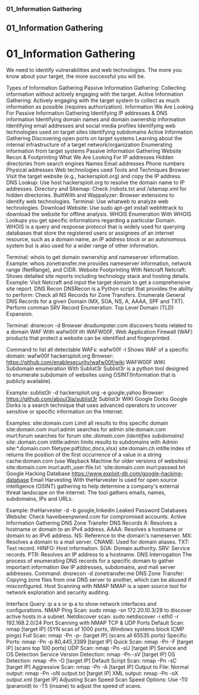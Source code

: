 ### 01_Information Gathering
## 01_Information Gathering
# 01_Information Gathering

We need to identify vulnerabilities and web technologies. The more you know about your target, the more successful you will be.

Types of Information Gathering
Passive Information Gathering: Collecting information without actively engaging with the target.
Active Information Gathering: Actively engaging with the target system to collect as much information as possible (requires authorization).
Information We Are Looking For
Passive Information Gathering
Identifying IP addresses & DNS information
Identifying domain names and domain ownership information
Identifying email addresses and social media profiles
Identifying web technologies used on target sites
Identifying subdomains
Active Information Gathering
Discovering open ports on target systems
Learning about the internal infrastructure of a target network/organization
Enumerating information from target systems
Passive Information Gathering
Website Recon & Footprinting
What We Are Looking For
IP addresses
Hidden directories from search engines
Names
Email addresses
Phone numbers
Physical addresses
Web technologies used
Tools and Techniques
Browser Visit the target website (e.g., hackersploit.org) and copy the IP address.
DNS Lookup: Use host hackersploit.org to resolve the domain name to IP addresses.
Directory and Sitemap: Check /robots.txt and /sitemap.xml for hidden directories.
BuiltWith and Wappalyzer: Browser extensions to identify web technologies.
Terminal: Use whatweb <domain> to analyze web technologies.
Download Website: Use sudo apt-get install webhttrack to download the website for offline analysis.
WHOIS Enumeration
With WHOIS Lookups you get specific informations regarding a particular Domain. WHOIS is a query and response protocol that is widely used for querying databases that store the registered users or assignees of an internet resource, such as a domain name, an IP address block or an autonomous system but is also used for a wider range of other information.

Terminal: whois <domain> to get domain ownership and nameserver information.
Example: whois zonetransfer.me provides nameserver information, network range (NetRange), and CIDR.
Website Footprinting With Netcraft
Netcraft: Shows detailed site reports including technology stack and hosting details.
Example: Visit Netcraft and input the target domain to get a comprehensive site report.
DNS Recon
DNSRecon is a Python script that provides the ability to perform: Check all NS Records for Zone Transfers. Enumerate General DNS Records for a given Domain (MX, SOA, NS, A, AAAA, SPF and TXT). Perform comman SRV Record Enumeration. Top Level Domain (TLD) Expansion.

Terminal: dnsrecon -d <domain>
Browser dnsdumpster.com discovers hosts related to a domain
WAF With wafw00f
ith WAFW00F, Web Application Firewall (WAF) products that protect a website can be identified and fingerprinted.

Command to list all detectable WAFs: wafw00f -l
Shows WAF of a specific domain: wafw00f hackersploit.org
Browser: https://github.com/enablesecurity/wafw00f/wiki WAFW00F WIKI
Subdomain enumeration With Sublist3r
Sublist3r is a python tool designed to enumerate subdomain of websites using OSINT(Information that is publicly available).

Example: sublist3r -d hackersploit.org -e google,yahoo
Browser: https://github.com/aboul3la/sublist3r Sublist3r WIKI
Google Dorks
Google Dorks is a search technique that uses advanced operators to uncover sensitive or specific information on the Internet.

Examples:
site:domain.com Limit all results to this specific domain
site:domain.com inurl:admin searches for admin
site:domain.com inurl:forum searches for forum
site:*.domain.com (identifies subdomains)
site:*.domain.com intitle:admin limits results to subdomains with Admin
site:*.domain.com filetype:pdf(doc,docs,xlsx)
site:domain.ch intitle:index of returns the position of the first occurrence of a value in a string
cache:domain.com (use Wayback Machine for older versions of websites)
site:domain.com inurl:auth_user:file.txt
`site:domain.com inurl:passwd.txt
Google Hacking Database https://www.exploit-db.com/google-hacking-database
Email Harvesting With theHarvester
Is used for open source intelligence (OSINT) gathering to help determine a company's external threat landscape on the internet. The tool gathers emails, names, subdomains, IPs and URLs.

Example: theHarvester -d <domain> -b google,linkedin
Leaked Password Databases
Website: Check haveibeenpwned.com for compromised accounts.
Active Information Gathering
DNS Zone Transfer
DNS Records
A: Resolves a hostname or domain to an IPv4 address.
AAAA: Resolves a hostname or domain to an IPv6 address.
NS: Reference to the domain's nameserver.
MX: Resolves a domain to a mail server.
CNAME: Used for domain aliases.
TXT: Text record.
HINFO: Host information.
SOA: Domain authority.
SRV: Service records.
PTR: Resolves an IP address to a hostname.
DNS Interrogation
The process of enumerating DNS records for a specific domain to gather important information like IP addresses, subdomains, and mail server addresses.
Command: dnsrecon -d zonetransfer.me
DNS Zone Transfer: Copying zone files from one DNS server to another, which can be abused if misconfigured.
Host Scanning with NMAP
NMAP is a open source tool for network exploration and security auditing.

Interface Query: ip a s or ip a to show network interfaces and configurations.
NMAP Ping Scan: sudo nmap -sn 172.20.10.3/28 to discover active hosts in a subnet.
Netdiscover scan: sudo netdiscover -i eth0 -r 192.168.2.0/24
Port Scanning with NMAP
TCP & UDP Ports
Default Scan: nmap [target IP] (SYN scan of 1000 ports, Windows systems block ICMP pings)
Full Scan: nmap -Pn -p- [target IP] (scans all 65535 ports)
Specific Ports: nmap -Pn -p 80,445,3389 [target IP]
Quick Scan: nmap -Pn -F [target IP] (scans top 100 ports)
UDP Scan: nmap -Pn -sU [target IP]
Service and OS Detection
Service Version Detection: nmap -Pn -sV [target IP]
OS Detection: nmap -Pn -O [target IP]
Default Script Scan: nmap -Pn -sC [target IP]
Aggressive Scan: nmap -Pn -A [target IP]
Output to File:
Normal output: nmap -Pn -oN output.txt [target IP]
XML output: nmap -Pn -oX output.xml [target IP]
Adjusting Scan Speed
Scan Speed Options: Use -T0 (paranoid) to -T5 (insane) to adjust the speed of scans.
